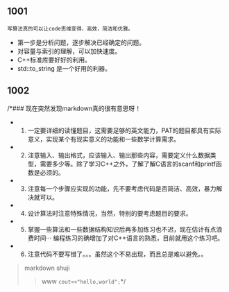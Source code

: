 ## 1001 
    写算法真的可以让code思维变得，高效，简洁和优雅。
- 第一步是分析问题，逐步解决已经确定的问题。
- 对容量与索引的理解，可以加快速度。
- C++标准库要好好的利用。
- std::to_string 是一个好用的利器。

## 1002






















/*### 现在突然发现markdown真的很有意思呀！
*  1. 一定要详细的读懂题目，这需要足够的英文能力，PAT的题目都具有实际意义，实现某个有现实意义的功能和一些数学计算需求。
*  2. 注意输入、输出格式，应该输入、输出那些内容，需要定义什么数据类型，需要多少等。除了学习C++之外，了解了解C语言的scanf和printf函数是必须的。
*  3. 注意每一个步骤应实现的功能，先不要考虑代码是否简洁、高效，暴力解决就可以。
*  4. 设计算法时注意特殊情况，当然，特别的要考虑题目的要求。
*  5. 掌握一些算法和一些数据结构知识后再多加练习也不迟，现在估计有点浪费时间··· 编程练习的确增加了对C++语言的熟悉，目前就用这个练习吧。
*  6. 注意代码不要写错了。。。虽然这个不易出现，而且总是难以避免。。
> markdown shuji
>> www
`cout<<"hello,world";`*/